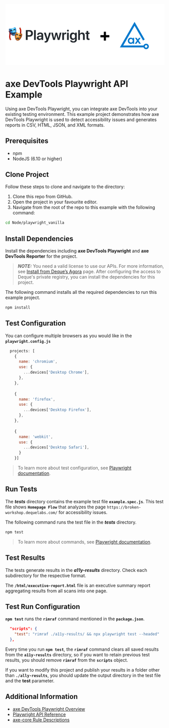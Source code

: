 ![logo](./docs/logo.png)

# axe DevTools Playwright API Example

Using axe DevTools Playwright, you can integrate axe DevTools into your existing testing environment. This example project demonstrates how axe DevTools Playwright is used to detect accessibility issues and generates reports in CSV, HTML, JSON, and XML formats.

## Prerequisites
- npm
- NodeJS (6.10 or higher)

## Clone Project

Follow these steps to clone and navigate to the directory:
1. Clone this repo from GitHub.
2. Open the project in your favourite editor.
3. Navigate from the root of the repo to this example with the following command:

```sh
cd Node/playwright_vanilla
```

## Install Dependencies

Install the dependencies including **axe DevTools Playwright** and **axe DevTools Reporter** for the project.

> **_NOTE:_**
>You need a valid license to use our APIs. For more information, see [Install from Deque’s Agora](https://docs.deque.com/devtools-html/4.0.0/en/node-pl-install-agora) page. After configuring the access to Deque's private registry, you can install the dependencies for this project.

The following command installs all the required dependencies to run this example project.

```sh
npm install
```

## Test Configuration

You can configure multiple browsers as you would like in the **`playwright.config.js`**

```js
  projects: [
    {
      name: 'chromium',
      use: {
        ...devices['Desktop Chrome'],
      },
    },

    {
      name: 'firefox',
      use: {
        ...devices['Desktop Firefox'],
      },
    },

    {
      name: 'webkit',
      use: {
        ...devices['Desktop Safari'],
      }
    }]
```

>To learn more about test configuration, see [Playwright documentation](https://playwright.dev/docs/test-configuration).

## Run Tests

The **_tests_** directory contains the example test file **`example.spec.js`**. This test file shows **`Homepage Flow`** that analyzes the page `https://broken-workshop.dequelabs.com/` for accessibility issues.

The following command runs the test file in the **_tests_** directory.

```sh
npm test
```

>To learn more about commands, see [Playwright documentation](https://playwright.dev/docs/test-cli).

## Test Results

The tests generate results in the **_a11y-results_** directory. Check each subdirectory for the respective format.

The **`/html/executive-report.html`** file is an executive summary report aggregating results from all scans into one page.


## Test Run Configuration

**`npm test`** runs the **`rimraf`** command mentioned in the **`package.json`**.

```json
  "scripts": {
    "test": "rimraf ./a11y-results/ && npx playwright test --headed"
  },
```

Every time you run **`npm test`**, the **`rimraf`** command clears all saved results from the **`a11y-results`** directory, so if you want to retain previous test results, you should remove **`rimraf`** from the **`scripts`** object. 

If you want to modify this project and publish your results in a folder other than **`./ally-results`**, you should update the output directory in the test file and the **test** parameter. 


## Additional Information

- [axe DevTools Playwright Overview](https://docs.deque.com/devtools-html/4.0.0/en/node-pl-overview)
- [Playwright API Reference](https://docs.deque.com/devtools-html/4.0.0/en/node-pl-ref-overview)
- [axe-core Rule Descriptions](https://github.com/dequelabs/axe-core/blob/master/doc/rule-descriptions.md)
